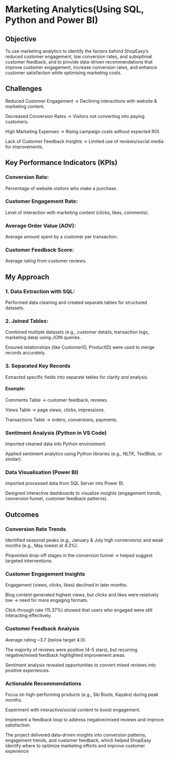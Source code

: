 # Marketing Analytics(Using SQL, Python and Power BI) #
## Objective ##
To use marketing analytics to identify the factors behind ShopEasy’s reduced customer engagement, low conversion rates, and suboptimal customer feedback, and to provide data-driven recommendations that improve customer engagement, increase conversion rates, and enhance customer satisfaction while optimising marketing costs.

## Challenges ##
Reduced Customer Engagement → Declining interactions with website & marketing content.

Decreased Conversion Rates → Visitors not converting into paying customers.

High Marketing Expenses → Rising campaign costs without expected ROI.

Lack of Customer Feedback Insights → Limited use of reviews/social media for improvements.

## Key Performance Indicators (KPIs) ##
### Conversion Rate:
Percentage of website visitors who make a purchase.

### Customer Engagement Rate:
Level of interaction with marketing content (clicks, likes, comments).

### Average Order Value (AOV):
Average amount spent by a customer per transaction.

### Customer Feedback Score:
Average rating from customer reviews.

## My Approach ## 
### 1. Data Extraction with SQL:
Performed data cleaning and created separate tables for structured datasets.
### 2. Joined Tables:

Combined multiple datasets (e.g., customer details, transaction logs, marketing data) using JOIN queries.

Ensured relationships (like CustomerID, ProductID) were used to merge records accurately.

### 3. Separated Key Records

Extracted specific fields into separate tables for clarity and analysis.

#### Example:
Comments Table → customer feedback, reviews.

Views Table → page views, clicks, impressions.

Transactions Table → orders, conversions, payments.

### Sentiment Analysis (Python in VS Code)

Imported cleaned data into Python environment.

Applied sentiment analytics using Python libraries (e.g., NLTK, TextBlob, or similar).

### Data Visualisation (Power BI)

Imported processed data from SQL Server into Power BI.

Designed interactive dashboards to visualize insights (engagement trends, conversion funnel, customer feedback patterns).

## Outcomes ##

### Conversion Rate Trends

Identified seasonal peaks (e.g., January & July high conversions) and weak months (e.g., May lowest at 4.3%).

Pinpointed drop-off stages in the conversion funnel → helped suggest targeted interventions.

### Customer Engagement Insights

Engagement (views, clicks, likes) declined in later months.

Blog content generated highest views, but clicks and likes were relatively low → need for more engaging formats.

Click-through rate (15.37%) showed that users who engaged were still interacting effectively.

### Customer Feedback Analysis

Average rating ~3.7 (below target 4.0).

The majority of reviews were positive (4–5 stars), but recurring negative/mixed feedback highlighted improvement areas.

Sentiment analysis revealed opportunities to convert mixed reviews into positive experiences.

### Actionable Recommendations

Focus on high-performing products (e.g., Ski Boots, Kayaks) during peak months.

Experiment with interactive/social content to boost engagement.

Implement a feedback loop to address negative/mixed reviews and improve satisfaction.


The project delivered data-driven insights into conversion patterns, engagement trends, and customer feedback, which helped ShopEasy identify where to optimize marketing efforts and improve customer experience






